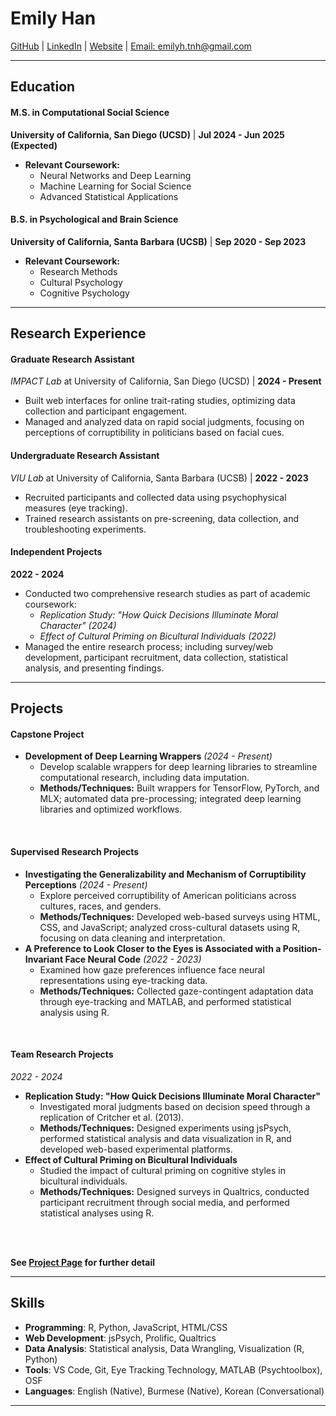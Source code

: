 
# Emily Han  
[GitHub](https://github.com/emilyh006) | [LinkedIn](https://www.linkedin.com/in/thwe-nwe-han/) | [Website](https://emilyh006.github.io/) | [Email: emilyh.tnh@gmail.com](mailto:emilyh.tnh@gmail.com)

---
## Education  

#### M.S. in Computational Social Science  
**University of California, San Diego (UCSD)** | **Jul 2024 - Jun 2025 (Expected)**  
- **Relevant Coursework:**  
  - Neural Networks and Deep Learning  
  - Machine Learning for Social Science  
  - Advanced Statistical Applications  



#### B.S. in Psychological and Brain Science  
**University of California, Santa Barbara (UCSB)** | **Sep 2020 - Sep 2023**  
- **Relevant Coursework:**  
  - Research Methods  
  - Cultural Psychology  
  - Cognitive Psychology  

---

## Research Experience



#### Graduate Research Assistant  
*IMPACT Lab* at University of California, San Diego (UCSD) | **2024 - Present**  
- Built web interfaces for online trait-rating studies, optimizing data collection and participant engagement.  
- Managed and analyzed data on rapid social judgments, focusing on perceptions of corruptibility in politicians based on facial cues.  



#### Undergraduate Research Assistant  
*VIU Lab* at University of California, Santa Barbara (UCSB) | **2022 - 2023**  
- Recruited participants and collected data using psychophysical measures (eye tracking).  
- Trained research assistants on pre-screening, data collection, and troubleshooting experiments.  



#### Independent Projects  
**2022 - 2024**  
- Conducted two comprehensive research studies as part of academic coursework:  
  - *Replication Study: "How Quick Decisions Illuminate Moral Character" (2024)*  
  - *Effect of Cultural Priming on Bicultural Individuals (2022)*  
- Managed the entire research process; including survey/web development, participant recruitment, data collection, statistical analysis, and presenting findings.  

---

## Projects

#### Capstone Project  
- **Development of Deep Learning Wrappers** *(2024 - Present)* 
  - Develop scalable wrappers for deep learning libraries to streamline computational research, including data imputation.  
  - **Methods/Techniques:** Built wrappers for TensorFlow, PyTorch, and MLX; automated data pre-processing; integrated deep learning libraries and optimized workflows.  
<br>

#### Supervised Research Projects  
- **Investigating the Generalizability and Mechanism of Corruptibility Perceptions** *(2024 - Present)*  
  - Explore perceived corruptibility of American politicians across cultures, races, and genders.  
  - **Methods/Techniques:** Developed web-based surveys using HTML, CSS, and JavaScript; analyzed cross-cultural datasets using R, focusing on data cleaning and interpretation.  
- **A Preference to Look Closer to the Eyes is Associated with a Position-Invariant Face Neural Code** *(2022 - 2023)*  
  - Examined how gaze preferences influence face neural representations using eye-tracking data.  
  - **Methods/Techniques:** Collected gaze-contingent adaptation data through eye-tracking and MATLAB, and performed statistical analysis using R.  
<br>


#### Team Research Projects   
*2022 - 2024*  
- **Replication Study: "How Quick Decisions Illuminate Moral Character"** 
  - Investigated moral judgments based on decision speed through a replication of Critcher et al. (2013).  
  - **Methods/Techniques:** Designed experiments using jsPsych, performed statistical analysis and data visualization in R, and developed web-based experimental platforms.  
- **Effect of Cultural Priming on Bicultural Individuals** 
  - Studied the impact of cultural priming on cognitive styles in bicultural individuals.  
  - **Methods/Techniques:** Designed surveys in Qualtrics, conducted participant recruitment through social media, and performed statistical analyses using R.  


<br>
<br>

**See [Project Page](project.html) for further detail** 

---

## Skills



- **Programming**: R, Python, JavaScript, HTML/CSS  
- **Web Development**: jsPsych, Prolific, Qualtrics  
- **Data Analysis**: Statistical analysis, Data Wrangling, Visualization (R, Python)  
- **Tools**: VS Code, Git, Eye Tracking Technology, MATLAB (Psychtoolbox), OSF
- **Languages**: English (Native), Burmese (Native), Korean (Conversational)  

---